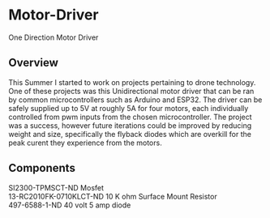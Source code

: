 # Motor-Driver
One Direction Motor Driver
## Overview
This Summer I started to work on projects pertaining to drone technology. One of these projects was this Unidirectional motor driver that can be ran by common microcontrollers such as Arduino and ESP32.
The driver can be safely supplied up to 5V at roughly 5A for four motors, each individually controlled from pwm inputs from the chosen microcontroller. The project was a success, however future iterations could be improved by reducing weight and size, specifically the flyback diodes which are overkill for the peak curent they experience from the motors.
## Components 
SI2300-TPMSCT-ND Mosfet\
13-RC2010FK-0710KLCT-ND 10 K ohm Surface Mount Resistor\
497-6588-1-ND 40 volt 5 amp diode




